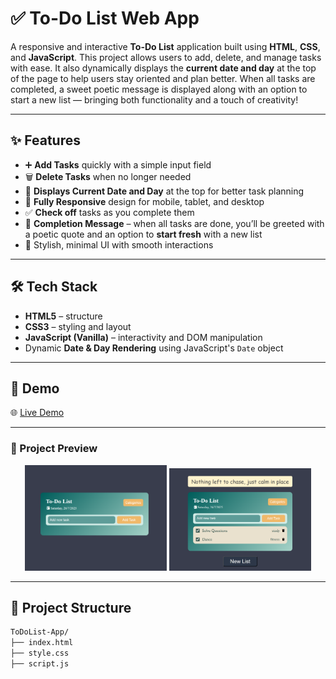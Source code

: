# ✅ To-Do List Web App

A responsive and interactive **To-Do List** application built using **HTML**, **CSS**, and **JavaScript**. This project allows users to add, delete, and manage tasks with ease. It also dynamically displays the **current date and day** at the top of the page to help users stay oriented and plan better. When all tasks are completed, a sweet poetic message is displayed along with an option to start a new list — bringing both functionality and a touch of creativity!

---

## ✨ Features

- ➕ **Add Tasks** quickly with a simple input field  
- 🗑️ **Delete Tasks** when no longer needed  
- 📅 **Displays Current Date and Day** at the top for better task planning 
- 📱 **Fully Responsive** design for mobile, tablet, and desktop  
- ✅ **Check off** tasks as you complete them  
- 🌟 **Completion Message** – when all tasks are done, you’ll be greeted with a poetic quote and an option to **start fresh** with a new list  
- 🎨 Stylish, minimal UI with smooth interactions

---

## 🛠️ Tech Stack

- **HTML5** – structure  
- **CSS3** – styling and layout  
- **JavaScript (Vanilla)** – interactivity and DOM manipulation
- Dynamic **Date & Day Rendering** using JavaScript's `Date` object

---

## 📸 Demo

🌐 [Live Demo](https://vidushi-coder.github.io/ToDoList-WebApp/ToDoList.html) 

---

### 📸 Project Preview

<p align="center">
  <img src="ss1.png" alt="Screenshot 1" width="45%" />
  <img src="ss2.png" alt="Screenshot 2" width="45%" />
</p>

---

## 📂 Project Structure

```bash
ToDoList-App/
├── index.html
├── style.css
├── script.js
